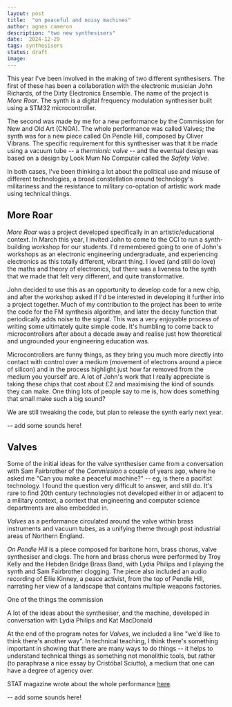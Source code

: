 ```yaml
---
layout: post
title:  "on peaceful and noisy machines"
author: agnes cameron
description: "two new synthesisers"
date:  2024-12-29
tags: synthesisers
status: draft
image: 
---
```


This year I've been involved in the making of two different synthesisers. The first of these has been a collaboration with the electronic musician John Richards, of the Dirty Electronics Ensemble. The name of the project is _More Roar_. The synth is a digital frequency modulation synthesiser built using a STM32 microcontroller.

The second was made by me for a new performance by the Commission for New and Old Art (CNOA). The whole performance was called Valves; the synth was for a new piece called On Pendle Hill, composed by Oliver Vibrans. The specific requirement for this synthesiser was that it be made using a vacuum tube -- a _thermionic valve_ -- and the eventual design was based on a design by Look Mum No Computer called the _Safety Valve_.

In both cases, I've been thinking a lot about the political use and misuse of different technologies, a broad constellation around technology's militariness and the resistance to military co-optation of artistic work made using technical things. 


## More Roar

_More Roar_ was a project developed specifically in an artistic/educational context. In March this year, I invited John to come to the CCI to run a synth-building workshop for our students. I'd remembered going to one of John's workshops as an electronic engineering undergraduate, and experiencing electronics as this totally different, vibrant thing. I loved (and still do love) the maths and theory of electronics, but there was a liveness to the synth that we made that felt very different, and quite transformative.

John decided to use this as an opportunity to develop code for a new chip, and after the workshop asked if I'd be interested in developing it further into a project together. Much of my contribution to the project has been to write the code for the FM synthesis algorithm, and later the decay function that periodically adds noise to the signal. This was a very enjoyable process of writing some ultimately quite simple code. It's humbling to come back to microcontrollers after about a decade away and realise just how theoretical and ungrounded your engineering education was.

Microcontrollers are funny things, as they bring you much more directly into contact with control over a medium (movement of electrons around a piece of silicon) and in the process highlight just how far removed from the medium you yourself are. A lot of John's work that I really appreciate is taking these chips that cost about £2 and maximising the kind of sounds they can make. One thing lots of people say to me is, how does something that small make such a big sound?

We are still tweaking the code, but plan to release the synth early next year.

-- add some sounds here!

## Valves

Some of the initial ideas for the valve synthesiser came from a conversation with Sam Fairbrother of the _Commission_ a couple of years ago, where he asked me "Can you make a peaceful machine?" -- eg, is there a pacifist technology. I found the question very difficult to answer, and still do. It's rare to find 20th century technologies not developed either in or adjacent to a military context, a context that engineering and computer science departments are also embedded in.

_Valves_ as a performance circulated around the valve within brass instruments and vacuum tubes, as a unifying theme through post industrial areas of Northern England.

*On Pendle Hill* is a piece composed for baritone horn, brass chorus, valve synthesiser and clogs. The horn and brass chorus were performed by Troy Kelly and the Hebden Bridge Brass Band, with Lydia Philips and I playing the synth and Sam Fairbrother clogging. The piece also included an audio recording of Ellie Kinney, a peace activist, from the top of Pendle Hill, narrating her view of a landscape that contains multiple weapons factories.

One of the things the commission

A lot of the ideas about the synthesiser, and the machine, developed in conversation with Lydia Philips and Kat MacDonald

At the end of the program notes for _Valves_, we included a line "we'd like to think there's another way". In technical teaching, I think there's something important in showing that there are many ways to do things -- it helps to understand technical things as something not monolithic tools, but rather (to paraphrase a nice essay by Cristóbal Sciutto), a medium that one can have a degree of agency over.

STAT magazine wrote about the whole performance [here](https://statmagazine.org/staging-england/).

-- add some sounds here!
